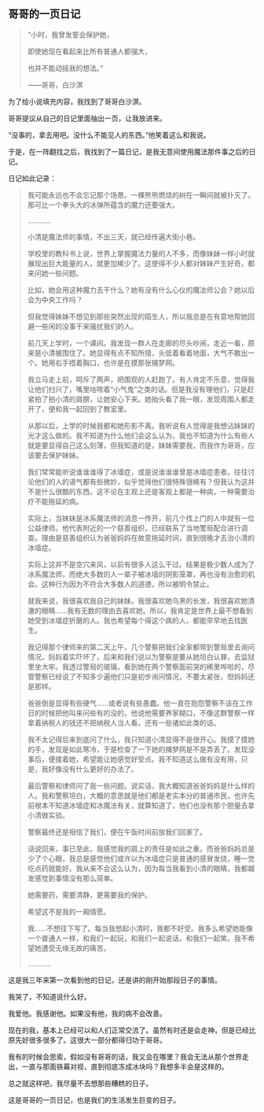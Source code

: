 ## 哥哥的一页日记

> “小时，我曾发誓会保护她，
>
> 即使她现在看起来比所有普通人都强大，
> 
> 也并不能动摇我的想法。”
>
> ——哥哥，白沙溟

为了给小说填充内容，我找到了哥哥白沙溟。

哥哥提议从自己的日记里面抽出一页，让我放进来。

“没事的，拿去用吧。没什么不能见人的东西。”他笑着这么和我说。

于是，在一阵翻找之后，我找到了一篇日记，是我无意间使用魔法那件事之后的日记。

日记如此记录：

> 我可能永远也不会忘记那个场景。一棵熊熊燃烧的树在一瞬间就被扑灭了。那可比一个拳头大的冰弹所蕴含的魔力还要强大。
>
> …………
>
> 小清是魔法师的事情，不出三天，就已经传遍大街小巷。
>
> 学校里的教科书上说，世界上掌握魔法力量的人不多，而像妹妹一样小时就展现出巨大能量的人，就更加稀少了。这使得不少人都对妹妹产生好奇，都来问她一些问题。
>
> 比如，她会用这种魔力去干什么？她有没有什么心仪的魔法师公会？她以后会为中央工作吗？
>
> 但我觉得妹妹不想见到那些突然出现的陌生人，所以我总是在有意地帮她回避一些闲的没事干来骚扰我们的人。
>
> 前几天上学时，一个课间。我发现一群人在走廊的尽头吵闹，走近一看，原来是小清被围住了。她显得有点不知所措，头低着看着地面，大气不敢出一个。她用右手捂着胸口，也许是在摸那张捕梦网。
> 
> 我立马走上前，呵斥了两声，把围观的人赶跑了。有人肯定不乐意，觉得我让他们扫兴了，嘴里咕哝着“小气鬼”之类的话。但是我没有理他们，只是赶紧拍了拍小清的肩膀，让她安心下来。她抬头看了我一眼，发现周围人都走开了，便和我一起回到了教室里。
> 
> 从那以后，上学的时候我都和她形影不离。我听说有人觉得是我想沾妹妹的光才这么做的。我不知道为什么他们会这么认为，我也不知道为什么有些人就是要显得自己这么刻薄，但我知道的是，妹妹需要我，而我作为哥哥，应该要去保护妹妹。
>
> 我们常常能听说谁谁谁得了冰墙症，或是说谁谁谁曾是冰墙症患者。往往讨论他们的人的语气都有些微妙，似乎觉得他们很特殊很稀有？但我认为这并不是什么很酷的东西。这不论在主观上还是客观上都是一种病，一种需要治疗不能拖延的病。
>
> 实际上，当妹妹是冰系魔法师的消息一传开，前几个找上门的人中就有一位公益律师。他代表附近的一个慈善组织，已经联系了当地警局配合进行调查。理由是慈善组织认为爸爸妈妈在故意拖延时间，直到很晚才去治小清的冰墙症。
>
> 实际上这并不是空穴来风，以前有很多人这么干过。结果是极少数人成为了冰系魔法师，而绝大多数的人一辈子被冰墙的阴影笼罩，再也没有治愈的机会。这种行为因为不符合大多数人的道德，所以被明令禁止。
>
> 就我来说，我很喜欢我自己的妹妹。我很喜欢她乌黑的长发，我很喜欢她清澈的眼睛……我有无数的理由去喜欢她。所以，我肯定是世界上最不想看到她受到冰墙症折磨的人。我也希望每个得这个病的人，都能早早地去找医生。
>
> 我记得那个律师来的第二天上午，几个警察把我们全家都带到警局里去询问情况。妈妈着实吓坏了，后来和我们说以为警察是要从她坦白认罪，去监狱里坐大牢。我透过警局的玻璃，看到她在两个警察面前哭的稀里哗啦的，尽管警察已经说了不知多少遍他们只是初步询问情况，不要太紧张，但妈妈还是那样。
> 
> 爸爸倒是显得有些硬气……或者说有些愚蠢。他一直在抱怨警察不该在工作日的时候把他叫来问些有的没的，他说他需要养家糊口，不像这群警察一样拿着纳税人的钱还不把纳税人当人看。还有一些诸如此类的话。
>
> 我不太记得后来到底问了什么，我只知道小清显得不是很开心。我摸了摸她的手，发现是如此寒冷，于是检查了一下她的捕梦网是不是弄丢了。发现没事后，便搂着她，希望能让她感觉好受点。我不知道这么做有没有用，只是，我好像没有什么更好的办法了。
>
> 最后警察和律师问了我一些问题。说实话，我大概知道爸爸妈妈是什么样的人。我和警察坦白，大概的意思就是他们都是老实本分的普通市民，也许先前根本不知道冰墙症和冰魔法有关，就算知道了，他们也没有那个胆量去拿小清做实验。
>
> 警察最终还是相信了我们，便在午饭时间前放我们回家了。
>
> 话说回来，事已至此，我感觉我的肩上的责任是如此之重。而爸爸妈妈总是少了个心眼，我总是感觉他们或许以为冰墙症只是普通的感冒发烧，睡一觉吃点药就能好。我从来不会这么认为，因为每当我看到小清的眼睛，我都越发感觉到事情没有那么简单。
>
> 她需要药，需要清静，更需要我的保护。
>
> 希望这不是我的一厢情愿。
>
> 我……不想往下写了。每当我想起小清时，我都不好受。我多么希望她能像一个普通人一样，和我们一起玩，和我们一起说话，和我们一起笑。我不希望她遭受无缘无故的痛苦。
>
> …………

这是我三年来第一次看到他的日记，还是讲的刚开始那段日子的事情。

我哭了，不知道说什么好。

我爱他。我感谢他。如果没有他，我的病不会改善。

现在的我，基本上已经可以和人们正常交流了。虽然有时还是会走神，但是已经比原先好很多很多了。这很大一部分都得归功于哥哥。

我有的时候会思索，假如没有哥哥的话，我又会在哪里？我会无法从那个世界走出，一直与那面铁幕对视，直到彻底冻成冰块吗？我想多半会是这样的。

总之就这样吧，我尽量不去想那些糟糕的日子。

这是哥哥的一页日记，也是我们的生活发生巨变的日子。
